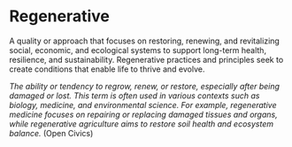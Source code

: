 # Regenerative

A quality or approach that focuses on restoring, renewing, and revitalizing social, economic, and ecological systems to support long-term health, resilience, and sustainability. Regenerative practices and principles seek to create conditions that enable life to thrive and evolve.

_The ability or tendency to regrow, renew, or restore, especially after being damaged or lost. This term is often used in various contexts such as biology, medicine, and environmental science. For example, regenerative medicine focuses on repairing or replacing damaged tissues and organs, while regenerative agriculture aims to restore soil health and ecosystem balance._ (Open Civics)